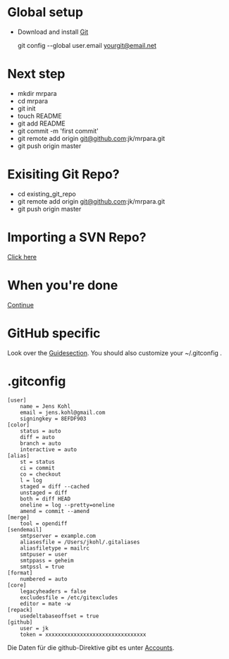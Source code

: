 # Global setup
* Download and install [Git](http://git-scm.com/download)
	
    git config --global user.email yourgit@email.net

# Next step
* mkdir mrpara
* cd mrpara
* git init
* touch README
* git add README
* git commit -m 'first commit'
* git remote add origin git@github.com:jk/mrpara.git
* git push origin master

# Exisiting Git Repo?
* cd existing_git_repo
* git remote add origin git@github.com:jk/mrpara.git
* git push origin master

# Importing a SVN Repo?
[Click here](http://github.com/jk/mrpara/imports/new)

# When you're done
[Continue](http://github.com/jk/mrpara/tree/master)

# GitHub specific
Look over the [Guidesection](http://github.com/guides/Home). You should also customize your ~/.gitconfig .

# .gitconfig

    [user]
    	name = Jens Kohl
    	email = jens.kohl@gmail.com
    	signingkey = 8EFDF903
    [color]
    	status = auto
    	diff = auto
    	branch = auto
    	interactive = auto
    [alias]
    	st = status
    	ci = commit
    	co = checkout
    	l = log
    	staged = diff --cached
    	unstaged = diff
    	both = diff HEAD
    	oneline = log --pretty=oneline
    	amend = commit --amend
    [merge]
    	tool = opendiff
    [sendemail]
    	smtpserver = example.com
    	aliasesfile = /Users/jkohl/.gitaliases
    	aliasfiletype = mailrc
    	smtpuser = user
    	smtppass = geheim
    	smtpssl = true
    [format]
    	numbered = auto
    [core]
    	legacyheaders = false
    	excludesfile = /etc/gitexcludes
    	editor = mate -w
    [repack]
    	usedeltabaseoffset = true
    [github]
    	user = jk
    	token = xxxxxxxxxxxxxxxxxxxxxxxxxxxxxxxx

Die Daten für die github-Direktive gibt es unter [Accounts](https://github.com/account).